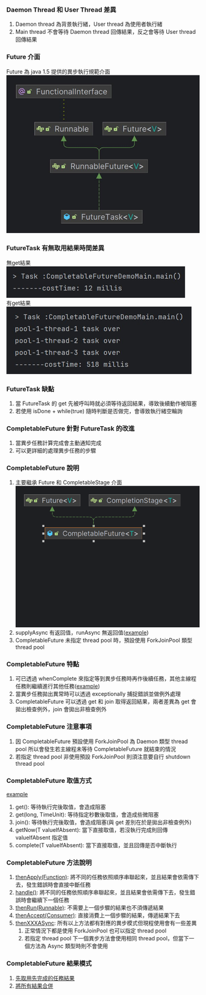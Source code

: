 ### Daemon Thread 和 User Thread 差異
1. Daemon thread 為背景執行緒，User thread 為使用者執行緒
2. Main thread 不會等待 Daemon thread 回傳結果，反之會等待 User thread 回傳結果

### Future 介面
Future 為 java 1.5 提供的異步執行規範介面
![alt Future UML](./images/RunnableFuture.jpg)


### FutureTask 有無取用結果時間差異
無get結果   
![alt 無get結果](./images/FutureTaskNotGetResult.jpg)   
有get結果   
![alt 無get結果](./images/FutureTaskGetResult.jpg)   


### FutureTask 缺點
1. 當 FutureTask 的 get 先被呼叫時就必須等待返回結果，導致後續動作被阻塞
2. 若使用 isDone + while(true) 隨時判斷是否做完，會導致執行緒空輪詢

### CompletableFuture 針對 FutureTask 的改進
1. 當異步任務計算完成會主動通知完成
2. 可以更詳細的處理異步任務的步驟

### CompletableFuture 說明
1. 主要繼承 Future 和 CompletableStage 介面  
   ![alt ](./images/CompletableFuture.png)
2. supplyAsync 有返回值，runAsync 無返回值([example](CompletableFutureDemoMain.java))
3. CompletableFuture 未指定 thread pool 時，預設使用 ForkJoinPool 類型 thread pool

### CompletableFuture 特點
1. 可已透過 whenComplete 來指定等到異步任務時再作後續任務，其他主線程任務則繼續進行其他任務([example](CompletableFutureWhenDemoMain.java))
2. 當異步任務拋出異常時可以透過 exceptionally 捕捉錯誤並做例外處理
3. CompletableFuture 可以透過 get 和 join 取得返回結果，兩者差異為 get 會拋出檢查例外，join 會拋出非檢查例外

### CompletableFuture 注意事項
1. 因 CompletableFuture 預設使用 ForkJoinPool 為 Daemon 類型 thread pool 所以會發生若主線程未等待 CompletableFuture 就結束的情況
2. 若指定 thread pool 非使用預設 ForkJoinPool 則須注意要自行 shutdown thread pool 

### CompletableFuture 取值方式
[example](CompletableFutureGetResultDemoMain.java)
1. get(): 等待執行完後取值，會造成阻塞
2. get(long, TimeUnit): 等待指定秒數後取值，會造成些微阻塞
3. join(): 等待執行完後取值，會造成阻塞(與 get 差別在於是拋出非檢查例外)
4. getNow(T valueIfAbsent): 當下直接取值，若沒執行完成則回傳 valueIfAbsent 指定值
5. complete(T valueIfAbsent): 當下直接取值，並且回傳是否中斷執行

### CompletableFuture 方法說明
1. [thenApply(Function<T>)](CompletableFutureApplyDemoMain.java): 將不同的任務依照順序串聯起來，並且結果會依需傳下去，發生錯誤時會直接中斷任務
2. [handle()](CompletableFutureApplyDemoMain.java): 將不同的任務依照順序串聯起來，並且結果會依需傳下去，發生錯誤時會繼續下一個任務
3. [thenRun(Runnable)](CompletableFutureAcceptDemoMain.java): 不需要上一個步驟的結果也不須傳遞結果
4. [thenAccept(Consumer<T>)](CompletableFutureApplyDemoMain.java): 直接消費上一個步驟的結果，傳遞結果下去
5. [thenXXXASync](CompletableFutureAsyncDemoMain.java): 所有以上方法都有對應的異步模式但現程使用會有一些差異
   1. 正常情況下都是使用 ForkJoinPool 也可以指定 thread pool
   2. 若指定 thread pool 下一個異步方法會使用相同 thread pool，但當下一個方法為 Async 類型時則不會使用

### CompletableFuture 結果模式
1. [先取用先完成的任務結果](./CompletableFutureSelectFastDemoMain.java)
2. [將所有結果合併](./CompletableFutureCombineDemoMain.java)
